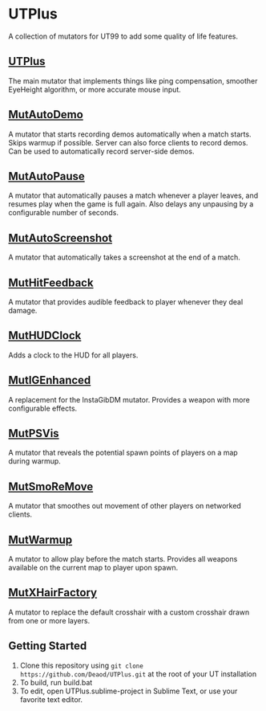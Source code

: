 # UTPlus

A collection of mutators for UT99 to add some quality of life features.

## [UTPlus](Docs/UTPlus.md)
The main mutator that implements things like ping compensation, smoother EyeHeight algorithm, or more accurate mouse input.

## [MutAutoDemo](Docs/MutAutoDemo.md)
A mutator that starts recording demos automatically when a match starts. Skips warmup if possible. Server can also force clients to record demos. Can be used to automatically record server-side demos.

## [MutAutoPause](Docs/MutAutoPause.md)
A mutator that automatically pauses a match whenever a player leaves, and resumes play when the game is full again. Also delays any unpausing by a configurable number of seconds.

## [MutAutoScreenshot](Docs/MutAutoScreenshot.md)
A mutator that automatically takes a screenshot at the end of a match.

## [MutHitFeedback](Docs/MutHitFeedback.md)
A mutator that provides audible feedback to player whenever they deal damage. 

## [MutHUDClock](Docs/MutHUDClock.md)
Adds a clock to the HUD for all players.

## [MutIGEnhanced](Docs/MutIGEnhanced.md)
A replacement for the InstaGibDM mutator. Provides a weapon with more configurable effects.

## [MutPSVis](Docs/MutPSVis.md)
A mutator that reveals the potential spawn points of players on a map during warmup. 

## [MutSmoReMove](Docs/MutSmoReMove.md)
A mutator that smoothes out movement of other players on networked clients.

## [MutWarmup](Docs/MutWarmup.md)
A mutator to allow play before the match starts. Provides all weapons available on the current map to player upon spawn.

## [MutXHairFactory](Docs/MutXHairFactory.md)
A mutator to replace the default crosshair with a custom crosshair drawn from one or more layers.

## Getting Started

1. Clone this repository using `git clone https://github.com/Deaod/UTPlus.git` at the root of your UT installation
2. To build, run build.bat
3. To edit, open UTPlus.sublime-project in Sublime Text, or use your favorite text editor.
